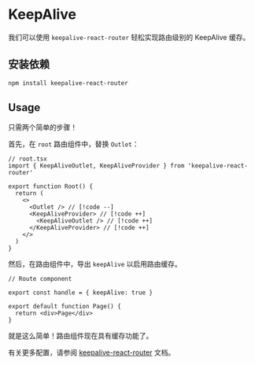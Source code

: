 # KeepAlive

我们可以使用 `keepalive-react-router` 轻松实现路由级别的 KeepAlive 缓存。

## 安装依赖

```bash
npm install keepalive-react-router
```

## Usage

只需两个简单的步骤！

首先，在 `root` 路由组件中，替换 `Outlet`：

```tsx
// root.tsx
import { KeepAliveOutlet, KeepAliveProvider } from 'keepalive-react-router'

export function Root() {
  return (
    <>
      <Outlet /> // [!code --]
      <KeepAliveProvider> // [!code ++]
        <KeepAliveOutlet /> // [!code ++]
      </KeepAliveProvider> // [!code ++]
    </>
  )
}
```

然后，在路由组件中，导出 `keepAlive` 以启用路由缓存。

```tsx
// Route component

export const handle = { keepAlive: true }

export default function Page() {
  return <div>Page</div>
}
```

就是这么简单！路由组件现在具有缓存功能了。

有关更多配置，请参阅 [keepalive-react-router](https://hemengke1997.github.io/keepalive-react-router/) 文档。
